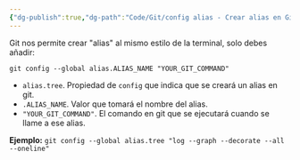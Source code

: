 ```yaml
---
{"dg-publish":true,"dg-path":"Code/Git/config alias - Crear alias en Git.md","permalink":"/code/git/config-alias-crear-alias-en-git/","created":"2024-03-27T16:18","updated":"2024-03-27T18:55"}
---
```


Git nos permite crear "alias" al mismo estilo de la terminal, solo debes añadir:
```shell
git config --global alias.ALIAS_NAME "YOUR_GIT_COMMAND"
```
- `alias.tree`. Propiedad de `config` que indica que se creará un alias en git.
- `.ALIAS_NAME`. Valor que tomará el nombre del alias.
- `"YOUR_GIT_COMMAND"`. El comando en git que se ejecutará cuando se llame a ese alias.

**Ejemplo:** `git config --global alias.tree "log --graph --decorate --all --oneline"`